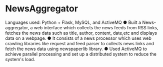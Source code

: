 # NewsAggregator

Languages used: Python + Flask, MySQL, and ActiveMQ 
● Built a News-aggregator, a web interface which collects the news feeds from RSS links, fetches the news data 
such as title, author, content, date,etc and displays data on a webpage. 
● It consists of a news processor which uses web crawling libraries like request and feed parser to collects news 
links and fetch the news data using newspaperlib library. 
● Used ActiveMQ to achieve parallel processing and set up a distributed system to reduce the system's load.
